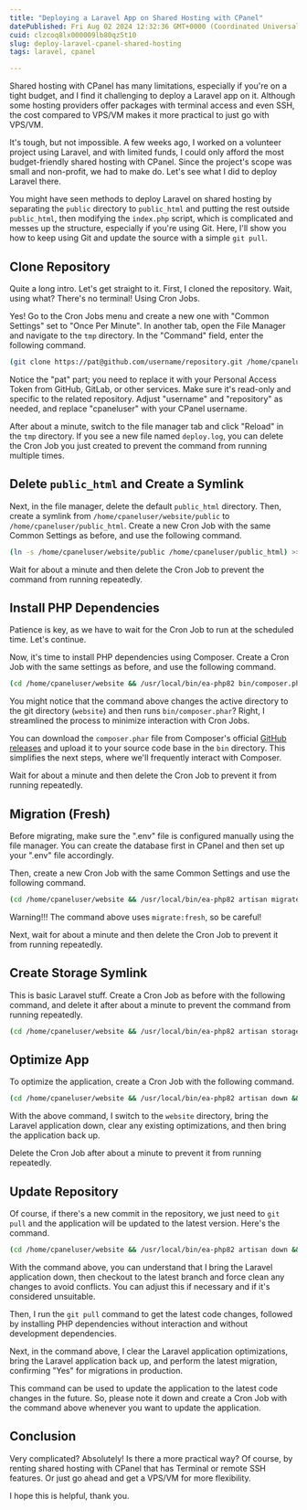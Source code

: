 ```yaml
---
title: "Deploying a Laravel App on Shared Hosting with CPanel"
datePublished: Fri Aug 02 2024 12:32:36 GMT+0000 (Coordinated Universal Time)
cuid: clzcoq8lx000009lb80qz5t10
slug: deploy-laravel-cpanel-shared-hosting
tags: laravel, cpanel

---
```


Shared hosting with CPanel has many limitations, especially if you're on a tight budget, and I find it challenging to deploy a Laravel app on it. Although some hosting providers offer packages with terminal access and even SSH, the cost compared to VPS/VM makes it more practical to just go with VPS/VM.

It's tough, but not impossible. A few weeks ago, I worked on a volunteer project using Laravel, and with limited funds, I could only afford the most budget-friendly shared hosting with CPanel. Since the project's scope was small and non-profit, we had to make do. Let's see what I did to deploy Laravel there.

You might have seen methods to deploy Laravel on shared hosting by separating the `public` directory to `public_html` and putting the rest outside `public_html`, then modifying the `index.php` script, which is complicated and messes up the structure, especially if you're using Git. Here, I'll show you how to keep using Git and update the source with a simple `git pull`.

## Clone Repository

Quite a long intro. Let's get straight to it. First, I cloned the repository. Wait, using what? There's no terminal! Using Cron Jobs.

Yes! Go to the Cron Jobs menu and create a new one with "Common Settings" set to "Once Per Minute". In another tab, open the File Manager and navigate to the `tmp` directory. In the "Command" field, enter the following command.

```bash
(git clone https://pat@github.com/username/repository.git /home/cpaneluser/website) >> /home/cpaneluser/tmp/deploy.log
```

Notice the "pat" part; you need to replace it with your Personal Access Token from GitHub, GitLab, or other services. Make sure it's read-only and specific to the related repository. Adjust "username" and "repository" as needed, and replace "cpaneluser" with your CPanel username.

After about a minute, switch to the file manager tab and click "Reload" in the `tmp` directory. If you see a new file named `deploy.log`, you can delete the Cron Job you just created to prevent the command from running multiple times.

## Delete `public_html` and Create a Symlink

Next, in the file manager, delete the default `public_html` directory. Then, create a symlink from `/home/cpaneluser/website/public` to `/home/cpaneluser/public_html`. Create a new Cron Job with the same Common Settings as before, and use the following command.

```bash
(ln -s /home/cpaneluser/website/public /home/cpaneluser/public_html) >> /home/cpaneluser/tmp/deloy.log
```

Wait for about a minute and then delete the Cron Job to prevent the command from running repeatedly.

## Install PHP Dependencies

Patience is key, as we have to wait for the Cron Job to run at the scheduled time. Let's continue.

Now, it's time to install PHP dependencies using Composer. Create a Cron Job with the same settings as before, and use the following command.

```bash
(cd /home/cpaneluser/website && /usr/local/bin/ea-php82 bin/composer.phar install --no-interaction --no-dev) >> /home/cpaneluser/tmp/deploy.log
```

You might notice that the command above changes the active directory to the git directory (`website`) and then runs `bin/composer.phar`? Right, I streamlined the process to minimize interaction with Cron Jobs.

You can download the `composer.phar` file from Composer's official [GitHub releases](https://github.com/composer/composer/releases) and upload it to your source code base in the `bin` directory. This simplifies the next steps, where we'll frequently interact with Composer.

Wait for about a minute and then delete the Cron Job to prevent it from running repeatedly.

## Migration (Fresh)

Before migrating, make sure the ".env" file is configured manually using the file manager. You can create the database first in CPanel and then set up your ".env" file accordingly.

Then, create a new Cron Job with the same Common Settings and use the following command.

```bash
(cd /home/cpaneluser/website && /usr/local/bin/ea-php82 artisan migrate:fresh --seed) >> /home/cpaneluser/tmp/deploy.log
```

Warning!!! The command above uses `migrate:fresh`, so be careful!

Next, wait for about a minute and then delete the Cron Job to prevent it from running repeatedly.

## Create Storage Symlink

This is basic Laravel stuff. Create a Cron Job as before with the following command, and delete it after about a minute to prevent the command from running repeatedly.

```bash
(cd /home/cpaneluser/website && /usr/local/bin/ea-php82 artisan storage:link) >> /home/cpaneluser/tmp/deploy.log
```

## Optimize App

To optimize the application, create a Cron Job with the following command.

```bash
(cd /home/cpaneluser/website && /usr/local/bin/ea-php82 artisan down && /usr/local/bin/ea-php82 artisan optimize:clear && /usr/local/bin/ea-php82 artisan up) >> /home/cpaneluser/tmp/deploy.log
```

With the above command, I switch to the `website` directory, bring the Laravel application down, clear any existing optimizations, and then bring the application back up.

Delete the Cron Job after about a minute to prevent it from running repeatedly.

## Update Repository

Of course, if there's a new commit in the repository, we just need to `git pull` and the application will be updated to the latest version. Here's the command.

```bash
(cd /home/cpaneluser/website && /usr/local/bin/ea-php82 artisan down && git checkout . && git clean -f && git pull && /usr/local/bin/ea-php82 bin/composer.phar install --no-interaction --no-dev && /usr/local/bin/ea-php82 artisan optimize:clear && /usr/local/bin/ea-php82 artisan up && /usr/local/bin/ea-php82 artisan migrate --force) >> /home/cpaneluser/tmp/deploy.log
```

With the command above, you can understand that I bring the Laravel application down, then checkout to the latest branch and force clean any changes to avoid conflicts. You can adjust this if necessary and if it's considered unsuitable.

Then, I run the `git pull` command to get the latest code changes, followed by installing PHP dependencies without interaction and without development dependencies.

Next, in the command above, I clear the Laravel application optimizations, bring the Laravel application back up, and perform the latest migration, confirming "Yes" for migrations in production.

This command can be used to update the application to the latest code changes in the future. So, please note it down and create a Cron Job with the command above whenever you want to update the application.

## Conclusion

Very complicated? Absolutely! Is there a more practical way? Of course, by renting shared hosting with CPanel that has Terminal or remote SSH features. Or just go ahead and get a VPS/VM for more flexibility.

I hope this is helpful, thank you.